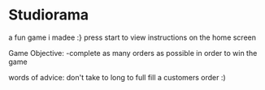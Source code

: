# Studiorama
a fun game i madee :}
press start to view instructions on the home screen

Game Objective: 
-complete as many orders as possible in order to win the game

words of advice: don't take to long to full fill a customers order :)

